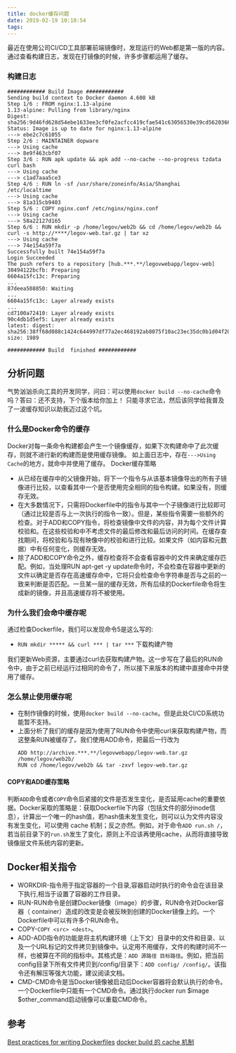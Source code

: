 ```yaml
---
title: docker缓存问题
date: 2019-02-19 10:10:54
tags:
---
```

最近在使用公司CI/CD工具部署前端镜像时，发现运行的Web都是第一版的内容。通过查看构建日志，发现在打镜像的时候，许多步骤都运用了缓存。
<!--more-->

### 构建日志

``` log
############ Build Image ############
Sending build context to Docker daemon 4.608 kB
Step 1/6 : FROM nginx:1.13-alpine
1.13-alpine: Pulling from library/nginx
Digest: sha256:9d46fd628d54ebe1633ee3cf0fe2acfcc419cfae541c63056530e39cd5620366
Status: Image is up to date for nginx:1.13-alpine
---> ebe2c7c61055
Step 2/6 : MAINTAINER dopware 
---> Using cache
---> 8e9f463cbf07
Step 3/6 : RUN apk update && apk add --no-cache --no-progress tzdata curl bash
---> Using cache
---> c1ad7aaa5ce3
Step 4/6 : RUN ln -sf /usr/share/zoneinfo/Asia/Shanghai  /etc/localtime
---> Using cache
---> 81a315cb9403
Step 5/6 : COPY nginx.conf /etc/nginx/nginx.conf
---> Using cache
---> 58a22127d165
Step 6/6 : RUN mkdir -p /home/legov/web2b && cd /home/legov/web2b && curl -s http://****/legov-web.tar.gz | tar xz
---> Using cache
---> 74e154a59f7a
Successfully built 74e154a59f7a
Login Succeeded
The push refers to a repository [hub.***.**/legovwebapp/legov-web]
30494122bcfb: Preparing
6604a15fc13c: Preparing
...
87deea508850: Waiting
...
6604a15fc13c: Layer already exists
...
cd7100a72410: Layer already exists
90c4db1d5ef5: Layer already exists
latest: digest: sha256:38ff68d088c1424c644997df77a2ec468192ab8075f10ac23ec35dc0b1d04f20 size: 1989

############ Build  finished ############
```
## 分析问题
气势汹汹杀向工具的开发同学，问曰：可以使用`docker build --no-cache`命令吗？答曰：还不支持，下个版本给你加上！
只能寻求它法，然后该同学给我普及了一波缓存知识以助我迈过这个坑。

### 什么是Docker命令的缓存
Docker对每一条命令构建都会产生一个镜像缓存，如果下次构建命中了此次缓存，则就不进行新的构建而是使用缓存镜像。
如上面日志中，存在`--->Using Cache`的地方，就命中并使用了缓存。
Docker缓存策略
* 从已经在缓存中的父镜像开始，将下一个指令与从该基本镜像导出的所有子镜像进行比较，以查看其中一个是否使用完全相同的指令构建。如果没有，则缓存无效。
* 在大多数情况下，只需将Dockerfile中的指令与其中一个子镜像进行比较即可（通过比较是否与上一次执行的指令一致）。但是，某些指令需要一些额外的检查。对于ADD和COPY指令，将检查镜像中文件的内容，并为每个文件计算校验和。在这些校验和中不考虑文件的最后修改和最后访问的时间。在缓存查找期间，将校验和与现有映像中的校验和进行比较。如果文件（如内容和元数据）中有任何变化，则缓存无效。
* 除了ADD和COPY命令之外，缓存检查将不会查看容器中的文件来确定缓存匹配。例如，当处理RUN apt-get -y update命令时，不会检查在容器中更新的文件以确定是否存在高速缓存命中，它将只会检查命令字符串是否与之前的一致来判断是否匹配。一旦某一层的缓存无效，所有后续的Dockerfile命令将生成新的镜像，并且高速缓存将不被使用。

### 为什么我们会命中缓存呢
通过检查Dockerfile，我们可以发现命令5是这么写的:

* `RUN mkdir ***** && curl *** | tar ***` 下载构建产物

我们更新Web资源，主要通过curl去获取构建产物。这一步写在了最后的RUN命令中，由于之前已经运行过相同的命令了，所以接下来版本的构建中直接命中并使用了缓存。

### 怎么禁止使用缓存呢
* 在制作镜像的时候，使用`docker build --no-cache`。但是此处CI/CD系统功能暂不支持。
* 上面分析了我们的缓存是因为使用了RUN命令中使用curl来获取构建产物，而这整条RUN被缓存了。我们使用ADD命令，把最后一行改为
  ```
  ADD http://archive.***.**/legovwebapp/legov-web.tar.gz  /home/legov/web2b/
  RUN cd /home/legov/web2b && tar -zxvf legov-web.tar.gz
  ```

#### COPY和ADD缓存策略

判断`ADD`命令或者`COPY`命令后紧接的文件是否发生变化，是否延用cache的重要依据。Docker采取的策略是：获取Dockerfile下内容（包括文件的部分inode信息），计算出一个唯一的hash值，若hash值未发生变化，则可以认为文件内容没有发生变化，可以使用 cache 机制；反之亦然。例如，对于命令`ADD run.sh /`，若当前目录下的`run.sh`发生了变化，原则上不应该再使用cache，从而将直接导致镜像层文件系统内容的更新。

## Docker相关指令
* WORKDIR-指令用于指定容器的一个目录,容器启动时执行的命令会在该目录下执行,相当于设置了容器的工作目录。
* RUN-RUN命令是创建Docker镜像（image）的步骤，RUN命令对Docker容器（ container）造成的改变是会被反映到创建的Docker镜像上的。一个Dockerfile中可以有许多个RUN命令。
* COPY-`COPY <src> <dest>`。
* ADD-ADD指令的功能是将主机构建环境（上下文）目录中的文件和目录、以及一个URL标记的文件拷贝到镜像中。认定用不用缓存，文件的构建时间不一样，也被算在不同的指标中。其格式是：`ADD 源路径 目标路径`。例如，把当前config目录下所有文件拷贝到/config/目录下：`ADD config/ /config/`。该指令还有解压等强大功能，建议阅读文档。
* CMD-CMD命令是当Docker镜像被启动后Docker容器将会默认执行的命令。一个Dockerfile中只能有一个CMD命令。通过执行docker run $image $other_command启动镜像可以重载CMD命令。

## 参考
[Best practices for writing Dockerfiles](https://docs.docker.com/develop/develop-images/dockerfile_best-practices/)
[docker build 的 cache 机制](http://guide.daocloud.io/dcs/docker-build-cache-9153988.html)

